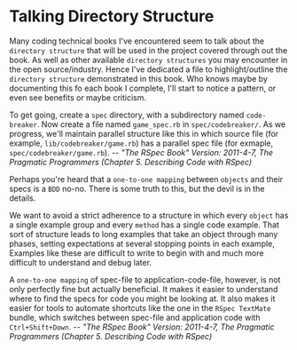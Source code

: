 # Talking Directory Structure

Many coding technical books I've encountered seem to talk about the `directory structure` that will be used in the project covered through out the book. As well as other available `directory structures` you may encounter in the open source/industry. Hence I've dedicated a file to highlight/outline the `directory structure` demonstrated in this book. Who knows maybe by documenting this fo each book I complete, I'll start to notice a pattern, or even see benefits or maybe criticism.

To get going, create a `spec` directory, with a subdirectory named `code-breaker`. Now create a file named `game_spec.rb` in `spec/codebreaker/`. As we progress, we'll maintain  parallel structure like this in which source file (for example, `lib/codebreaker/game.rb`) has a parallel spec file (for exmaple, `spec/codebreaker/game.rb`). -- *"The RSpec Book" Version: 2011-4-7, The Pragmatic Programmers (Chapter 5. Describing Code with RSpec)*

Perhaps you're heard that a `one-to-one mapping` between `objects` and their specs is a `BDD` no-no. There is some truth to this, but the devil is in the details.

We want to avoid a strict adherence to a structure in which every `object` has a single example group and every `method` has a single code example. That sort of structure leads to long examples that take an object through many phases, setting expectations  at several stopping points in each example, Examples like these are difficult to write to begin with and much more difficult to understand and debug later.

A `one-to-one mapping` of spec-file to application-code-file, however, is not only perfectly fine but actually beneficial. It makes it easier to understand where to find the specs for code you might be looking at. It also makes it easier for tools to automate shortcuts like the one in the `RSpec TextMate` bundle, which switches between spec-file and application code with `Ctrl+Shift+Down`. -- *"The RSpec Book" Version: 2011-4-7, The Pragmatic Programmers (Chapter 5. Describing Code with RSpec)*

